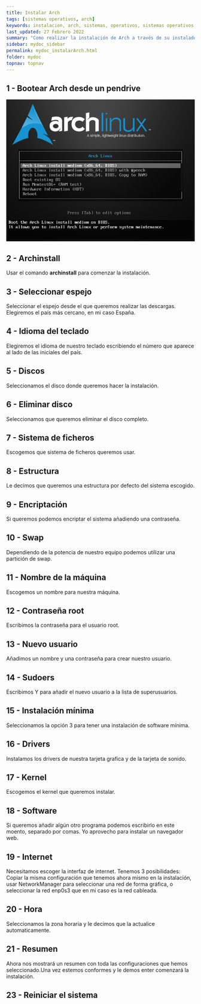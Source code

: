 ```yaml
---
title: Instalar Arch
tags: [sistemas operativos, arch]
keywords: instalacion, arch, sistemas, operativos, sistemas operativos
last_updated: 27 Febrero 2022
summary: "Como realizar la instalación de Arch a través de su instalador."
sidebar: mydoc_sidebar
permalink: mydoc_instalarArch.html
folder: mydoc
topnav: topnav
---
```


## 1 - Bootear Arch desde un pendrive
![Image text](images/InstalarArch/01.png)

## 2 - Archinstall
Usar el comando **archinstall** para comenzar la instalación.

## 3 - Seleccionar espejo
Seleccionar el espejo desde el que queremos realizar las descargas. Elegiremos el país más cercano, en mi caso España.

## 4 - Idioma del teclado
Elegiremos el idioma de nuestro teclado escribiendo el número que aparece al lado de las iniciales del país.

## 5 - Discos
Seleccionamos el disco donde queremos hacer la instalación.

## 6 - Eliminar disco
Seleccionamos que queremos eliminar el disco completo.

## 7 - Sistema de ficheros
Escogemos que sistema de ficheros queremos usar.

## 8 - Estructura
Le decimos que queremos una estructura por defecto del sistema escogido.

## 9 - Encriptación
Si queremos podemos encriptar el sistema añadiendo una contraseña.

## 10 - Swap
Dependiendo de la potencia de nuestro equipo podemos utilizar una partición de swap.

## 11 - Nombre de la máquina
Escogemos un nombre para nuestra máquina.

## 12 - Contraseña root
Escribimos la contraseña para el usuario root.

## 13 - Nuevo usuario
Añadimos un nombre y una contraseña para crear nuestro usuario.

## 14 - Sudoers
Escribimos Y para añadir el nuevo usuario a la lista de superusuarios.

## 15 - Instalación mínima
Seleccionamos la opción 3 para tener una instalación de software mínima.

## 16 - Drivers
Instalamos los drivers de nuestra tarjeta grafica y de la tarjeta de sonido.

## 17 - Kernel
Escogemos el kernel que queremos instalar.

## 18 - Software
Si queremos añadir algún otro programa podemos escribirlo en este moento, separado por comas. Yo aprovecho para instalar un navegador web.

## 19 - Internet
Necesitamos escoger la interfaz de internet. Tenemos 3 posibilidades: Copiar la misma configuración que tenemos ahora mismo en la instalación, usar NetworkManager para seleccionar una red de forma gráfica, o seleccionar la red enp0s3 que en mi caso es la red cableada.

## 20 - Hora
Seleccionamos la zona horaria y le decimos que la actualice automaticamente.

## 21 - Resumen
Ahora nos mostrará un resumen con toda las configuraciones que hemos seleccionado.Una vez estemos conformes y le demos enter comenzará la instalación.

## 23 - Reiniciar el sistema
